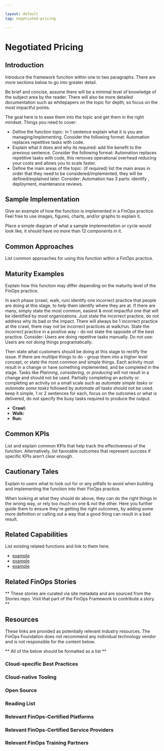 ```yaml
---

layout: default
tag: negotiated-pricing

---
```


# Negotiated Pricing

## Introduction
Introduce the framework function within one to two paragraphs. There are more sections below to go into greater detail.

Be brief and concise, assume there will be a minimal level of knowledge of the subject area by the reader. There will also be more detailed documentation such as whitepapers on the topic for depth, so focus on the most impactful points.
 
The goal here is to ease them into the topic and get them in the right mindset. Things you need to cover:
- Define the function topic: in 1 sentence explain what it is you are managing/implementing. Consider the following format: Automation replaces repetitive tasks with code.
- Explain what it does and why its required: add the benefit to the previous sentence. Consider the following format: Automation replaces repetitive tasks with code, this removes operational overhead reducing your costs and allows you to scale faster.
- Define the main areas of the topic: (if required) list the main areas in order that they need to be considered/implemented, they will be defined/explained later. Consider: Automation has 3 parts: identify , deployment, maintenance reviews.

## Sample Implementation
Give an example of how the function is implemented in a FinOps practice. Feel free to use images, figures, charts, and/or graphs to explain it.

Place a simple diagram of what a sample implementation or cycle would look like, it should have no more than 12 components in it.

## Common Approaches
List common approaches for using this function within a FinOps practice.

## Maturity Examples
Explain how this function may differ depending on the maturity level of the FinOps practice.

In each phase (crawl, walk, run) identify one incorrect practice that people are doing at this stage, to help them identify where they are at. If there are many, simply state the most common, easiest & most impactful one that will be identified by most organizations. Just state the incorrect practice, do not address why its bad or the impact. There will always be 1 incorrect practice at the crawl, there may not be incorrect practices at walk/run.
State the incorrect practice in a positive way - do not state the opposite of the best practice. Consider: Users are doing repetitve tasks manually. Do not use: Users are *not doing* things programatically.
 
Then state what customers should be doing at this stage to rectify the issue. If there are multilpe things to do - group them into a higher level concept, or state the most common and simple things. Each activity must result in a change or have something implemented, and be completed in the stage. Tasks like *Planning*, *considering*, or *producing* will not result in a change and should not be used. Partially completing an activity or completing an activity on a small scale such as *automate simple tasks* or *automate some tasks* followed by *automate all tasks* should not be used.
keep it simple, 1 or 2 sentences for each, focus on the outcomes or what is delivered, do not specify the busy tasks required to produce the output.

* **Crawl:**
* **Walk:**
* **Run:**

## Common KPIs
List and explain common KPIs that help track the effectiveness of the function. Alternatively, list favorable outcomes that represent success if specific KPIs aren’t clear enough.

## Cautionary Tales
Explain to users what to look out for or any pitfalls to avoid when building and implementing the function into their FinOps practice.

When looking at what they should do above, they can do the right things in the wrong way, or rely too much on one & not the other. Here you further guide them to ensure they're getting the right outcomes, by adding some more definition or calling out a way that a good thing can result in a bad result.

## Related Capabilities
List existing related functions and link to them here.
* [example]()
* [example]()
* [example]()

## Related FinOps Stories
** These stories are curated via site metadata and are sourced from the Stories repo. Visit that part of the FinOps Framework to contribute a story. **

## Resources
These links are provided as potentially relevant industry resources. The FinOps Foundation does not recommend any individual technology vendor and is not responsible for the content below.

** All of the below should be formatted as a list **
### Cloud-specific Best Practices
### Cloud-native Tooling
### Open Source
### Reading List
### Relevant FinOps-Certified Platforms
### Relevant FinOps-Certified Service Providers
### Relevant FinOps Training Partners